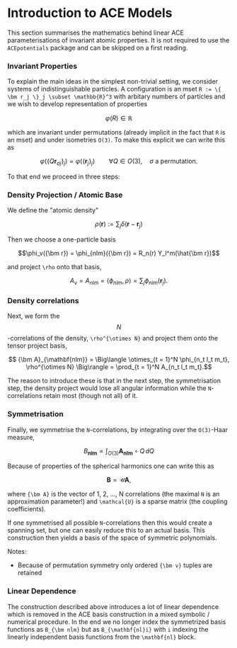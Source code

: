 
# Introduction to ACE Models

This section summarises the mathematics behind linear ACE parameterisations of invariant atomic properties. It is not required to use the `ACEpotentials` package and can be skipped on a first reading.

### Invariant Properties

To explain the main ideas in the simplest non-trivial setting, we consider systems of indistinguishable particles. A configuration is an mset ``R := \{ \bm r_j \}_j \subset \mathbb{R}^3`` with arbitary numbers of particles and we wish to develop representation of properties 
```math 
   \varphi\big(R) \in \mathbb{R}
```
which are invariant under permutations (already implicit in the fact that ``R`` is an mset) and under isometries ``O(3)``. To make this explicit we can write this as
```math 
\varphi\big( \{ Q \bm r_{\sigma j} \}_j \big)
=
\varphi\big( \{ \bm r_{j} \}_j \big) \qquad \forall Q \in O(3), 
\quad \sigma \text{ a permutation}.
```
To that end we proceed in three steps: 

### Density Projection / Atomic Base 

We define the "atomic density"
```math 
\rho({\bm r}) := \sum_j \delta({\bm r} - {\bm r}_j)
```
Then we choose a one-particle basis 
```math 
\phi_v({\bm r}) = \phi_{nlm}({\bm r}) = R_n(r) Y_l^m(\hat{\bm r})
```
and project ``\rho`` onto that basis, 
```math 
A_{v} = A_{nlm} = \langle \phi_{nlm}, \rho \rangle = 
   \sum_j \phi_{nlm}({\bm r}_j).
```

### Density correlations 

Next, we form the $$N$$-correlations of the density, ``\rho^{\otimes N}`` and project them onto the tensor project basis, 
```math 
   {\bm A}_{\mathbf{nlm}}
   = \Big\langle \otimes_{t = 1}^N \phi_{n_t l_t m_t}, \rho^{\otimes N} \Big\rangle 
   = \prod_{t = 1}^N A_{n_t l_t m_t}.
```
The reason to introduce these is that in the next step, the symmetrisation step, the density project would lose all angular information while the ``N``-correlations retain most (though not all) of it. 

### Symmetrisation 

Finally, we symmetrise the ``N``-correlations, by integrating over the ``O(3)``-Haar measure, 
```math 
  B_{\mathbf{nlm}} \propto 
  \int_{O(3)} {\bm A}_{\mathbf{nlm}} \circ Q \, dQ 
```
Because of properties of the spherical harmonics one can write this as 
```math 
  {\bm B} = \mathcal{U} {\bm A},
```
where ``{\bm A}`` is the vector of 1, 2, ..., N correlations (the maximal ``N`` is an approximation parameter!) and ``\mathcal{U}`` is a sparse matrix (the coupling coefficients).

If one symmetrised all possible ``N``-correlations then this would create a spanning set, but one can easily reduce this to an actual basis. This construction then yields a basis of the space of symmetric polynomials. 

Notes: 
* Because of permutation symmetry only ordered ``{\bm v}`` tuples are retained

### Linear Dependence

The construction described above introduces a lot of linear dependence which is removed in the ACE basis construction in a mixed symbolic / numerical procedure. In the end we no longer index the symmetrized basis functions as ``B_{\bm nlm}`` but as ``B_{\mathbf{nl}i}`` with ``i`` indexing the linearly independent basis functions from the ``\mathbf{nl}`` block. 

